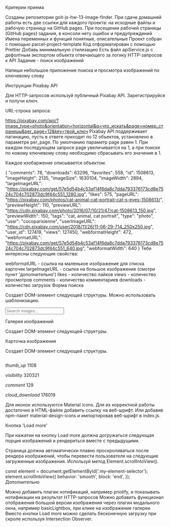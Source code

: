 Критерии приема

Созданы репозитории goit-js-hw-13-image-finder. При сдаче домашней работы есть две ссылки для
каждого проекта: на исходные файлы и рабочую страницу на GitHub pages. При посещении рабочей
страницы (GitHub pages) задания, в консоли нету ошибок и предупреждений Имена переменных и функций
понятные, описательные Проект собран с помощью parcel-project-template Код отформатирован с помощью
Prettier Добавь минимальную стилизацию Есть файл apiService.js с дефолтным экспортом объекта
отвечающего за логику HTTP-запросов к API Задание - поиск изображений

Напиши небольшое приложение поиска и просмотра изображений по ключевому слову

Инструкции Pixabay API

Для HTTP-запросов используй публичный Pixabay API. Зарегистрируйся и получи ключ.

URL-строка запроса:

https://pixabay.com/api/?image_type=photo&orientation=horizontal&q=что_искать&page=номер_страницы&per_page=12&key=твой_ключ
Pixabay API поддерживает пагинацию, пусть в ответе приходит по 12 объектов, установлено в параметре
per_page. По умолчанию параметр page равен 1. При каждом последующем запросе page увеличивается на
1, а при поиске по новому ключевому слову необходимо сбрасывать его значение в 1.

Каждое изобаржение описывается объектом.

{ "comments": 78, "downloads": 63296, "favorites": 558, "id": 1508613, "imageHeight": 2135,
"imageSize": 1630104, "imageWidth": 2894, "largeImageURL":
"https://pixabay.com/get/57e5d54b4c53af14f6da8c7dda793376173cd8e7524c704c702873dc9f44c551_1280.jpg",
"likes": 575, "pageURL": "https://pixabay.com/photos/cat-animal-cat-portrait-cat-s-eyes-1508613/",
"previewHeight": 110, "previewURL":
"https://cdn.pixabay.com/photo/2016/07/10/21/47/cat-1508613_150.jpg", "previewWidth": 150, "tags":
"cat, animal, cat portrait", "type": "photo", "user": "cocoparisienne", "userImageURL":
"https://cdn.pixabay.com/user/2018/11/26/11-06-29-714_250x250.jpg", "user_id": 127419, "views":
127450, "webformatHeight": 472, "webformatURL":
"https://pixabay.com/get/57e5d54b4c53af14f6da8c7dda793376173cd8e7524c704c702873dc9f44c551_640.jpg",
"webformatWidth": 640 } Тебе интересны следующие свойства:

webformatURL - ссылка на маленькое изображение для списка карточек largeImageURL - ссылка на большое
изображение (смотри пункт 'дополнительно') likes - количество лайков views - количество просмотров
comments - количество комментариев downloads - количество загрузок Форма поиска

Создает DOM-элемент следующей структуры. Можно использовать шаблонизацию.

<form class="search-form" id="search-form">
  <input
    type="text"
    name="query"
    autocomplete="off"
    placeholder="Search images..."
  />
</form>
Галерея изображений

Создает DOM-элемент следующей структуры.

<ul class="gallery">
  <!-- Список <li> с карточками изображений -->
</ul>
Карточка изображения

Создает DOM-элемент следующей структуры.

<div class="photo-card">
  <img src="" alt="" />

  <div class="stats">
    <p class="stats-item">
      <i class="material-icons">thumb_up</i>
      1108
    </p>
    <p class="stats-item">
      <i class="material-icons">visibility</i>
      320321
    </p>
    <p class="stats-item">
      <i class="material-icons">comment</i>
      129
    </p>
    <p class="stats-item">
      <i class="material-icons">cloud_download</i>
      176019
    </p>
  </div>
</div>
Для иконок используются Material icons. Для их корректной работы достаточно в HTML-файле добавить ссылку на веб-шрифт.

<link
  href="https://fonts.googleapis.com/icon?family=Material+Icons"
  rel="stylesheet"
/>
Или добавив npm-пакет material-design-icons и импортировав веб-шрифт в index.js.

Кнопка 'Load more'

При нажатии на кнопку Load more должна догружаться следующая порция изображений и рендериться вместе
с предыдущими.

Страница должна автоматически плавно проскроливаться после рендера изображений, чтобы перевести
пользователя на следующие загруженные изображения. Используй метод Element.scrollIntoView().

const element = document.getElementById('.my-element-selector'); element.scrollIntoView({ behavior:
'smooth', block: 'end', }); Дополнительно

Можно добавить плагин нотификаций, например pnotify, и показывать нотификации на результат
HTTP-запросов Можно добавить функционал отображения большой версии изображения через плагин
модального окна, например basicLightbox, при клике на изображение галереи Вместо кнопки Load more
можно сделать бесконечную загрузку при скроле используя Intersection Observer.
